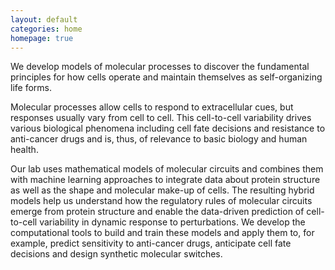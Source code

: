 ```yaml
---
layout: default
categories: home
homepage: true
---
```

We develop models of molecular processes to discover the fundamental principles for how cells operate and maintain themselves as self-organizing life forms.

Molecular processes allow cells to respond to extracellular cues, but responses usually vary from cell to cell. This cell-to-cell variability drives various biological phenomena including cell fate decisions and resistance to anti-cancer drugs and is, thus, of relevance to basic biology and human health.

Our lab uses mathematical models of molecular circuits and combines them with machine learning approaches to integrate data about protein structure as well as the shape and molecular make-up of cells. The resulting hybrid models help us understand how the regulatory rules of molecular circuits emerge from protein structure and enable the data-driven prediction of cell-to-cell variability in dynamic response to perturbations. We develop the computational tools to build and train these models and apply them to, for example, predict sensitivity to anti-cancer drugs, anticipate cell fate decisions and design synthetic molecular switches.
